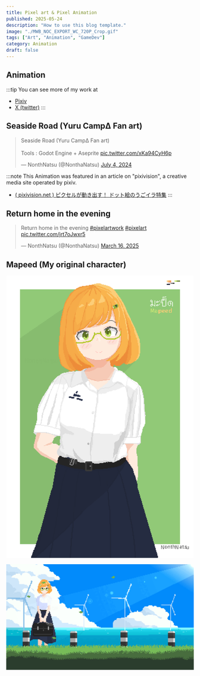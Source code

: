 ```yaml
---
title: Pixel art & Pixel Animation
published: 2025-05-24
description: "How to use this blog template."
image: "./MWB_NOC_EXPORT_WC_720P_Crop.gif"
tags: ["Art", "Animation", "GameDev"]
category: Animation
draft: false
---
```

## Animation
:::tip
You can see more of my work at
- [Pixiv](https://www.pixiv.net/en/users/84081089)
- [X (twitter)](https://x.com/NonthaNatsu)
:::
## Seaside Road  (Yuru CampΔ Fan art)
<blockquote class="twitter-tweet" data-media-max-width="560"><p lang="en" dir="ltr">Seaside Road (Yuru CampΔ Fan art)<br><br>Tools : Godot Engine + Aseprite <a href="https://t.co/xKa94CyH6p">pic.twitter.com/xKa94CyH6p</a></p>&mdash; NonthNatsu (@NonthaNatsu) <a href="https://twitter.com/NonthaNatsu/status/1808784060472254674?ref_src=twsrc%5Etfw">July 4, 2024</a></blockquote> <script async src="https://platform.twitter.com/widgets.js" charset="utf-8"></script>

:::note
This Animation was featured in an article on "pixivision", a creative media site operated by pixiv.
- [( pixivision.net ) ピクセルが動き出す！ ドット絵のうごイラ特集](https://www.pixivision.net/ja/a/10544)
:::

## Return home in the evening
<blockquote class="twitter-tweet" data-media-max-width="560"><p lang="en" dir="ltr">Return home in the evening <a href="https://twitter.com/hashtag/pixelartwork?src=hash&amp;ref_src=twsrc%5Etfw">#pixelartwork</a> <a href="https://twitter.com/hashtag/pixelart?src=hash&amp;ref_src=twsrc%5Etfw">#pixelart</a> <a href="https://t.co/jrt7oJwxr5">pic.twitter.com/jrt7oJwxr5</a></p>&mdash; NonthNatsu (@NonthaNatsu) <a href="https://twitter.com/NonthaNatsu/status/1901140749317546141?ref_src=twsrc%5Etfw">March 16, 2025</a></blockquote> <script async src="https://platform.twitter.com/widgets.js" charset="utf-8"></script>

## Mapeed (My original character)

![Mapeed](MapeedOverdriveChuby_animate_SNS_REV5Gr.gif)

![alt text](MWB_NOC_EXPORT_WC_720P.gif)
